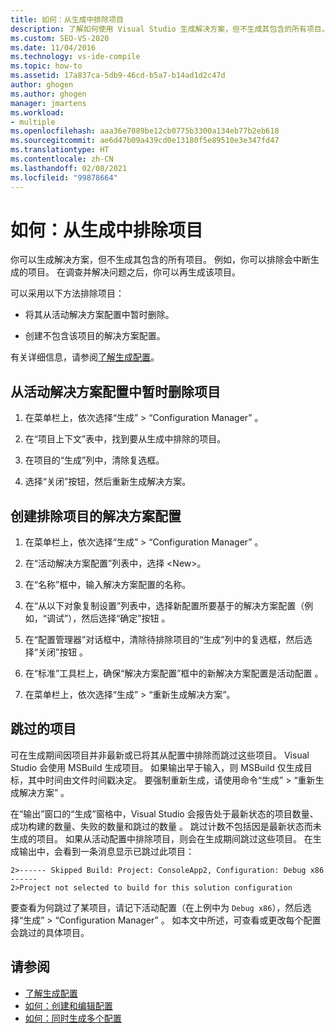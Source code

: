 ```yaml
---
title: 如何：从生成中排除项目
description: 了解如何使用 Visual Studio 生成解决方案，但不生成其包含的所有项目。
ms.custom: SEO-VS-2020
ms.date: 11/04/2016
ms.technology: vs-ide-compile
ms.topic: how-to
ms.assetid: 17a837ca-5db9-46cd-b5a7-b14ad1d2c47d
author: ghogen
ms.author: ghogen
manager: jmartens
ms.workload:
- multiple
ms.openlocfilehash: aaa36e7089be12cb0775b3300a134eb77b2eb618
ms.sourcegitcommit: ae6d47b09a439cd0e13180f5e89510e3e347fd47
ms.translationtype: HT
ms.contentlocale: zh-CN
ms.lasthandoff: 02/08/2021
ms.locfileid: "99878664"
---
```

# <a name="how-to-exclude-projects-from-a-build"></a>如何：从生成中排除项目

你可以生成解决方案，但不生成其包含的所有项目。 例如，你可以排除会中断生成的项目。 在调查并解决问题之后，你可以再生成该项目。

可以采用以下方法排除项目：

- 将其从活动解决方案配置中暂时删除。

- 创建不包含该项目的解决方案配置。

有关详细信息，请参阅[了解生成配置](../ide/understanding-build-configurations.md)。

## <a name="to-temporarily-remove-a-project-from-the-active-solution-configuration"></a>从活动解决方案配置中暂时删除项目

1. 在菜单栏上，依次选择“生成” > “Configuration Manager” 。

2. 在“项目上下文”表中，找到要从生成中排除的项目。

3. 在项目的“生成”列中，清除复选框。

4. 选择“关闭”按钮，然后重新生成解决方案。

## <a name="to-create-a-solution-configuration-that-excludes-a-project"></a>创建排除项目的解决方案配置

1. 在菜单栏上，依次选择“生成” > “Configuration Manager” 。

2. 在“活动解决方案配置”列表中，选择 \<New>。

3. 在“名称”框中，输入解决方案配置的名称。

4. 在“从以下对象复制设置”列表中，选择新配置所要基于的解决方案配置（例如，“调试”），然后选择“确定”按钮  。

5. 在“配置管理器”对话框中，清除待排除项目的“生成”列中的复选框，然后选择“关闭”按钮  。

6. 在“标准”工具栏上，确保“解决方案配置”框中的新解决方案配置是活动配置 。

7. 在菜单栏上，依次选择“生成” > “重新生成解决方案”。

## <a name="skipped-projects"></a>跳过的项目

可在生成期间因项目并非最新或已将其从配置中排除而跳过这些项目。 Visual Studio 会使用 MSBuild 生成项目。 如果输出早于输入，则 MSBuild 仅生成目标，其中时间由文件时间戳决定。 要强制重新生成，请使用命令“生成” > “重新生成解决方案” 。

在“输出”窗口的“生成”窗格中，Visual Studio 会报告处于最新状态的项目数量、成功构建的数量、失败的数量和跳过的数量 。 跳过计数不包括因是最新状态而未生成的项目。 如果从活动配置中排除项目，则会在生成期间跳过这些项目。 在生成输出中，会看到一条消息显示已跳过此项目：

```output
2>------ Skipped Build: Project: ConsoleApp2, Configuration: Debug x86 ------
2>Project not selected to build for this solution configuration
```

要查看为何跳过了某项目，请记下活动配置（在上例中为 `Debug x86`），然后选择“生成” > “Configuration Manager” 。 如本文中所述，可查看或更改每个配置会跳过的具体项目。

## <a name="see-also"></a>请参阅

- [了解生成配置](../ide/understanding-build-configurations.md)
- [如何：创建和编辑配置](../ide/how-to-create-and-edit-configurations.md)
- [如何：同时生成多个配置](../ide/how-to-build-multiple-configurations-simultaneously.md)

